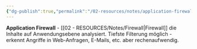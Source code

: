 ```yaml
---
{"dg-publish":true,"permalink":"/02-resources/notes/application-firewall/","tags":["filter/anwendung","firewall/typ","informatik/netzwerk/firewall","sicherheit/it-sicherheit"],"noteIcon":"","updated":"2025-09-27T01:32:44.011+02:00"}
---
```



**Application Firewall** - [[02 - RESOURCES/Notes/Firewall\|Firewall]] die Inhalte auf Anwendungsebene analysiert.
Tiefste Filterung möglich - erkennt Angriffe in Web-Anfragen, E-Mails, etc. aber rechenaufwendig.